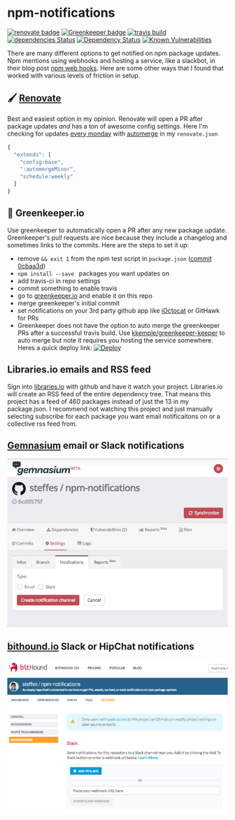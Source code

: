 # npm-notifications
[![renovate badge](https://img.shields.io/badge/Renovate-enabled-green.svg)](https://renovateapp.com/)
[![Greenkeeper badge](https://img.shields.io/badge/Greenkeeper-disabled-lightgrey.svg)](https://greenkeeper.io/)
[![travis build](https://travis-ci.org/steffes/npm-notifications.svg?branch=master)](https://travis-ci.org/steffes/npm-notifications)
[![dependencies Status](https://david-dm.org/steffes/npm-notifications/status.svg)](https://david-dm.org/steffes/npm-notifications)
[![Dependency Status](https://beta.gemnasium.com/badges/github.com/steffes/npm-notifications.svg)](https://beta.gemnasium.com/projects/github.com/steffes/npm-notifications)
[![Known Vulnerabilities](https://snyk.io/test/github/steffes/npm-notifications/badge.svg)](https://snyk.io/test/github/steffes/npm-notifications)

There are many different options to get notified on npm package updates. Npm mentions using webhooks and hosting a service, like a slackbot, in their blog post [npm web hooks](http://blog.npmjs.org/post/145260155635/introducing-hooks-get-notifications-of-npm). Here are some other ways that I found that worked with various levels of friction in setup.

## 🖌️ [Renovate](https://github.com/apps/renovate)

Best and easiest option in my opinion. Renovate will open a PR after package updates *and* has a ton of awesome config settings. Here I'm checking for updates [every monday](https://renovateapp.com/docs/configuration-reference/configuration-options#schedule) with [automerge](https://renovateapp.com/docs/configuration-reference/configuration-options#automerge) in my `renovate.json`
```js
{
  "extends": [
    "config:base",
    ":automergeMinor",
    "schedule:weekly"
  ]
}
```
## 🌳 Greenkeeper.io

Use greenkeeper to automatically open a PR after any new package update. Greenkeeper's pull requests are nice because they include a changelog and sometimes links to the commits. Here are the steps to set it up:

- remove `&& exit 1` from the npm test script in `package.json` ([commit 0cbaa3d](https://github.com/steffes/npm-notifications/commit/0cbaa3dd2b80b049fa77f88acab438e690006489))
- `npm install --save ` packages you want updates on
- add travis-ci in repo settings
- commit something to enable travis
- go to [greenkeeper.io](https://greenkeeper.io) and enable it on this repo
- merge greenkeeper's initial commit
- set notifications on your 3rd party github app like [iOctocat](https://ioctocat.com/) or GitHawk for PRs
- Greenkeeper does not have the option to auto merge the greenkeeper PRs after a successful travis build. Use [kkemple/greenkeeper-keeper](https://github.com/kkemple/greenkeeper-keeper) to auto merge but note it requires you hosting the service somewhere. Heres a quick deploy link: [![Deploy](https://www.herokucdn.com/deploy/button.svg)](https://heroku.com/deploy?template=https://github.com/kkemple/greenkeeper-keeper)

## Libraries.io emails and RSS feed

Sign into [libraries.io](https://libraries.io) with github and have it watch your project. Libraries.io will create an RSS feed of the entire dependency tree. That means this project has a feed of 460 packages instead of just the 13 in my package.json. I recommend not watching this project and just manually selecting subscribe for each package you want email notificaitons on or a collective rss feed from.

## [Gemnasium](https://beta.gemnasium.com/sign-in) email or Slack notifications
![gemnasium.png](/img/gemnasium.png)


## [bithound.io](https://bithound.io) Slack or HipChat notifications
![bithound.png](/img/bithound.io.png)

